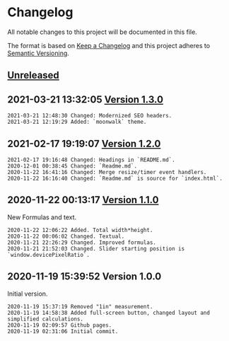 # Changelog

All notable changes to this project will be documented in this file.

The format is based on [Keep a Changelog](http://keepachangelog.com/en/1.0.0/)
and this project adheres to [Semantic Versioning](http://semver.org/spec/v2.0.0.html).

## [Unreleased]

## 2021-03-21 13:32:05 [Version 1.3.0]

```
2021-03-21 12:48:30 Changed: Modernized SEO headers.
2021-03-21 12:19:29 Added: `moonwalk` theme.
```

## 2021-02-17 19:19:07 [Version 1.2.0]

```
2021-02-17 19:16:48 Changed: Headings in `README.md`.
2020-12-01 00:38:45 Changed: `Readme.md`.
2020-11-22 16:41:16 Changed: Merge resize/timer event handlers.
2020-11-22 16:16:40 Changed: `Readme.md` is source for `index.html`.
```

## 2020-11-22 00:13:17 [Version 1.1.0]

New Formulas and text.

```
2020-11-22 12:06:22 Added. Total width*height.
2020-11-22 00:06:02 Changed. Textual.
2020-11-21 22:26:29 Changed. Improved formulas.
2020-11-21 21:52:03 Changed. Slider starting position is `window.devicePixelRatio`.
```

## 2020-11-19 15:39:52 Version 1.0.0

Initial version.

```
2020-11-19 15:37:19 Removed "1in" measurement.
2020-11-19 14:58:38 Added full-screen button, changed layout and simplified calculations. 
2020-11-19 02:09:57 Github pages.
2020-11-19 02:31:06 Initial commit.
```

[Unreleased]: https://github.com/xyzzy/realDPI/compare/v1.3.0...HEAD
[Version 1.3.0]: https://github.com/xyzzy/realDPI/compare/v1.2.0...v1.3.0
[Version 1.2.0]: https://github.com/xyzzy/realDPI/compare/v1.1.0...v1.2.0
[Version 1.1.0]: https://github.com/xyzzy/realDPI/compare/v1.0.0...v1.1.0
